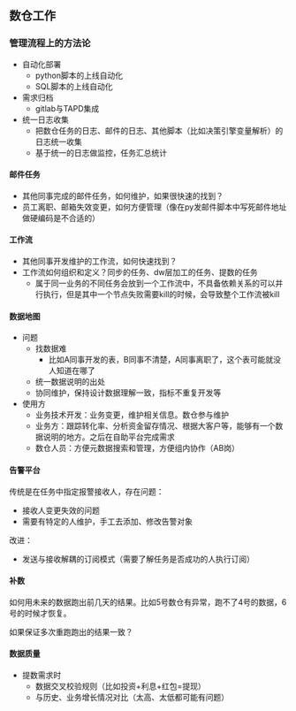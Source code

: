 ## 数仓工作

### 管理流程上的方法论
- 自动化部署
    - python脚本的上线自动化
    - SQL脚本的上线自动化
- 需求归档
    - gitlab与TAPD集成
- 统一日志收集
    - 把数仓任务的日志、邮件的日志、其他脚本（比如决策引擎变量解析）的日志统一收集
    - 基于统一的日志做监控，任务汇总统计


#### 邮件任务
- 其他同事完成的邮件任务，如何维护，如果很快速的找到？
- 员工离职、邮箱失效变更，如何方便管理（像在py发邮件脚本中写死邮件地址做硬编码是不合适的）


#### 工作流
- 其他同事开发维护的工作流，如何快速找到？
- 工作流如何组织和定义？同步的任务、dw层加工的任务、提数的任务
    - 属于同一业务的不同任务会放到一个工作流中，不具备依赖关系的可以并行执行，但是其中一个节点失败需要kill的时候，会导致整个工作流被kill
#### 数据地图
- 问题
    - 找数据难
        - 比如A同事开发的表，B同事不清楚，A同事离职了，这个表可能就没人知道在哪了
    - 统一数据说明的出处
    - 协同维护，保持设计数据理解一致，指标不重复开发等
- 使用方
    - 业务技术开发：业务变更，维护相关信息。数仓参与维护
    - 业务方：跟踪转化率、分析资金留存情况、根据大客户等，能够有一个数据说明的地方。之后在自助平台完成需求
    - 数仓人员：方便元数据搜索和管理，方便组内协作（AB岗）
    
#### 告警平台
传统是在任务中指定报警接收人，存在问题：
- 接收人变更失效的问题
- 需要有特定的人维护，手工去添加、修改告警对象

改进：
- 发送与接收解耦的订阅模式（需要了解任务是否成功的人执行订阅）


#### 补数
如何用未来的数据跑出前几天的结果。比如5号数仓有异常，跑不了4号的数据，6号的时候才恢复。

如果保证多次重跑跑出的结果一致？


#### 数据质量
- 提数需求时
    - 数据交叉校验规则（比如投资+利息+红包=提现）
    - 与历史、业务增长情况对比（太高、太低都可能有问题）

    